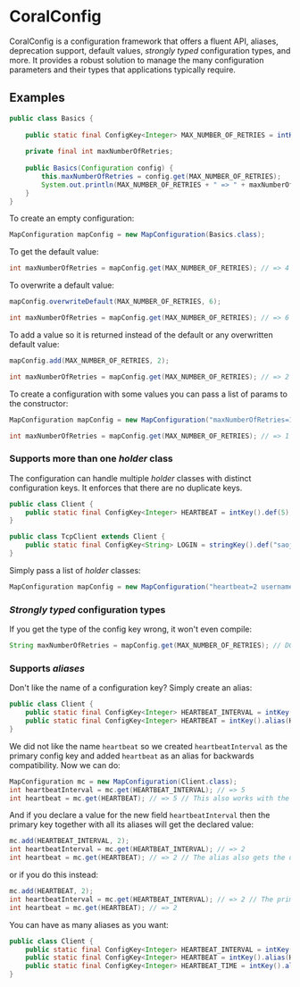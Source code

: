 # CoralConfig
CoralConfig is a configuration framework that offers a fluent API, aliases, deprecation support, default values, _strongly typed_ configuration types, and more. It provides a robust solution to manage the many configuration parameters and their types that applications typically require.

## Examples
```java
public class Basics {
	
	public static final ConfigKey<Integer> MAX_NUMBER_OF_RETRIES = intKey().def(4); // intKey(4) also works
	
	private final int maxNumberOfRetries;
	
	public Basics(Configuration config) {
		this.maxNumberOfRetries = config.get(MAX_NUMBER_OF_RETRIES);
		System.out.println(MAX_NUMBER_OF_RETRIES + " => " + maxNumberOfRetries);
	}
}
```
To create an empty configuration:
```java
MapConfiguration mapConfig = new MapConfiguration(Basics.class);
```
To get the default value:
```java
int maxNumberOfRetries = mapConfig.get(MAX_NUMBER_OF_RETRIES); // => 4
```
To overwrite a default value:
```java
mapConfig.overwriteDefault(MAX_NUMBER_OF_RETRIES, 6);

int maxNumberOfRetries = mapConfig.get(MAX_NUMBER_OF_RETRIES); // => 6
```
To add a value so it is returned instead of the default or any overwritten default value:
```java
mapConfig.add(MAX_NUMBER_OF_RETRIES, 2);

int maxNumberOfRetries = mapConfig.get(MAX_NUMBER_OF_RETRIES); // => 2
```
To create a configuration with some values you can pass a list of params to the constructor:
```java
MapConfiguration mapConfig = new MapConfiguration("maxNumberOfRetries=1 username=saoj heartbeat=30", Basics.class);

int maxNumberOfRetries = mapConfig.get(MAX_NUMBER_OF_RETRIES); // => 1
```

### Supports more than one _holder_ class
The configuration can handle multiple _holder_ classes with distinct configuration keys. It enforces that there are no duplicate keys.
```java
public class Client {
    public static final ConfigKey<Integer> HEARTBEAT = intKey().def(5);
}

public class TcpClient extends Client {
    public static final ConfigKey<String> LOGIN = stringKey().def("saoj");
}
```
Simply pass a list of _holder_ classes:
```java
MapConfiguration mapConfig = new MapConfiguration("heartbeat=2 username=rpaiva", Client.class, TcpClient.class);
```

### _Strongly typed_ configuration types
If you get the type of the config key wrong, it won't even compile:
```java
String maxNumberOfRetries = mapConfig.get(MAX_NUMBER_OF_RETRIES); // DON'T COMPILE (wrong type)
```

### Supports _aliases_
Don't like the name of a configuration key? Simply create an alias:
```java
public class Client {
    public static final ConfigKey<Integer> HEARTBEAT_INTERVAL = intKey().def(5);
    public static final ConfigKey<Integer> HEARTBEAT = intKey().alias(HEARTBEAT_INTERVAL);
}
```
We did not like the name `heartbeat` so we created `heartbeatInterval` as the primary config key and added `heartbeat` as an alias for backwards compatibility. Now we can do:
```java
MapConfiguration mc = new MapConfiguration(Client.class);
int heartbeatInterval = mc.get(HEARTBEAT_INTERVAL); // => 5
int heartbeat = mc.get(HEARTBEAT); // => 5 // This also works with the default value of the primary config key!
```
And if you declare a value for the new field `heartbeatInterval` then the primary key together with all its aliases will get the declared value:
```java
mc.add(HEARTBEAT_INTERVAL, 2);
int heartbeatInterval = mc.get(HEARTBEAT_INTERVAL); // => 2
int heartbeat = mc.get(HEARTBEAT); // => 2 // The alias also gets the declared value!
```
or if you do this instead:
```java
mc.add(HEARTBEAT, 2);
int heartbeatInterval = mc.get(HEARTBEAT_INTERVAL); // => 2 // The primary key gets the value declared for its alias!
int heartbeat = mc.get(HEARTBEAT); // => 2
```
You can have as many aliases as you want:
```java
public class Client {
    public static final ConfigKey<Integer> HEARTBEAT_INTERVAL = intKey().def(5);
    public static final ConfigKey<Integer> HEARTBEAT = intKey().alias(HEARTBEAT_INTERVAL);
    public static final ConfigKey<Integer> HEARTBEAT_TIME = intKey().alias(HEARTBEAT_INTERVAL);
}
```
